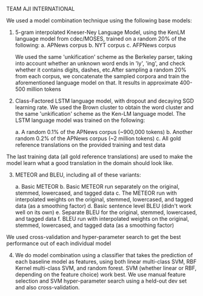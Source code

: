 TEAM AJI INTERNATIONAL

We used a model combination technique using the following base models:

1. 5-gram interpolated Kneser-Ney Language Model, using the KenLM language model from cdec/MOSES, trained on a random 20% of the following:
	a. APNews corpus 
	b. NYT corpus
	c. AFPNews corpus
   
   We used the same 'unkification' scheme as the Berkeley parser, taking into account whether an unknown word ends in 'ly', 'ing', and check whether it contains digits, dashes, etc.After sampling a random 20% from each corpus, we concatenate the sampled corpora and train the aforementioned language model on that. It results in approximate 400-500 million tokens

2. Class-Factored LSTM language model, with dropout and decaying SGD learning rate. We used the Brown cluster to obtain the word cluster and the same 'unkification' scheme as the Ken-LM language model. The LSTM language model was trained on the following:

	a. A random 0.1% of the APNews corpus (~900,000 tokens)
	b. Another random 0.2% of the APNews corpus (~2 million tokens)
	c. All gold reference translations on the provided training and test data

The last training data (all gold reference translations) are used to make the model learn what a good translation in the domain should look like.

3. METEOR and BLEU, including all of these variants:

	a. Basic METEOR
	b. Basic METEOR run separately on the original, stemmed, lowercased, and tagged data
	c. The METEOR run with interpolated weights on the original, stemmed, lowercased, and tagged data (as a smoothing factor)
	d. Basic sentence level BLEU (didn't work well on its own)
	e. Separate BLEU for the original, stemmed, lowercased, and tagged data
	f. BLEU run with interpolated weights on the original, stemmed, lowercased, and tagged data (as a smoothing factor)

We used cross-validation and hyper-parameter search to get the best performance out of each individual model

4. We do model combination using a classifier that takes the prediction of each baseline model as features, using both linear multi-class SVM, RBF Kernel multi-class SVM, and random forest. SVM (whether linear or RBF, depending on the feature choice) work best. We use manual feature selection and SVM hyper-parameter search using a held-out dev set and also cross-validation.
